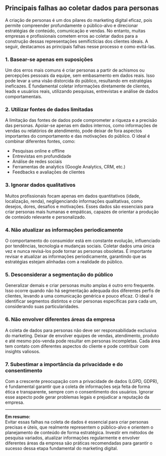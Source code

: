 
## Principais falhas ao coletar dados para personas

A criação de personas é um dos pilares do marketing digital eficaz, pois permite compreender profundamente o público-alvo e direcionar estratégias de conteúdo, comunicação e vendas. No entanto, muitas empresas e profissionais cometem erros ao coletar dados para a construção dessas representações semifictícias dos clientes ideais. A seguir, destacamos as principais falhas nesse processo e como evitá-las.

### 1. Basear-se apenas em suposições

Um dos erros mais comuns é criar personas a partir de achismos ou percepções pessoais da equipe, sem embasamento em dados reais. Isso pode levar a uma visão distorcida do público, resultando em estratégias ineficazes. É fundamental coletar informações diretamente de clientes, leads e usuários reais, utilizando pesquisas, entrevistas e análise de dados comportamentais.

### 2. Utilizar fontes de dados limitadas

A limitação das fontes de dados pode comprometer a riqueza e a precisão das personas. Apoiar-se apenas em dados internos, como informações de vendas ou relatórios de atendimento, pode deixar de fora aspectos importantes do comportamento e das motivações do público. O ideal é combinar diferentes fontes, como:

- Pesquisas online e offline
- Entrevistas em profundidade
- Análise de redes sociais
- Ferramentas de analytics (Google Analytics, CRM, etc.)
- Feedbacks e avaliações de clientes

### 3. Ignorar dados qualitativos

Muitos profissionais focam apenas em dados quantitativos (idade, localização, renda), negligenciando informações qualitativas, como desejos, dores, desafios e motivações. Esses dados são essenciais para criar personas mais humanas e empáticas, capazes de orientar a produção de conteúdo relevante e personalizado.

### 4. Não atualizar as informações periodicamente

O comportamento do consumidor está em constante evolução, influenciado por tendências, tecnologia e mudanças sociais. Coletar dados uma única vez e nunca revisá-los pode tornar as personas obsoletas. É importante revisar e atualizar as informações periodicamente, garantindo que as estratégias estejam alinhadas com a realidade do público.

### 5. Desconsiderar a segmentação do público

Generalizar demais e criar personas muito amplas é outro erro frequente. Isso ocorre quando não há segmentação adequada dos diferentes perfis de clientes, levando a uma comunicação genérica e pouco eficaz. O ideal é identificar segmentos distintos e criar personas específicas para cada um, considerando suas particularidades.

### 6. Não envolver diferentes áreas da empresa

A coleta de dados para personas não deve ser responsabilidade exclusiva do marketing. Deixar de envolver equipes de vendas, atendimento, produto e até mesmo pós-venda pode resultar em personas incompletas. Cada área tem contato com diferentes aspectos do cliente e pode contribuir com insights valiosos.

### 7. Subestimar a importância da privacidade e do consentimento

Com a crescente preocupação com a privacidade de dados (LGPD, GDPR), é fundamental garantir que a coleta de informações seja feita de forma ética e transparente, sempre com o consentimento dos usuários. Ignorar esse aspecto pode gerar problemas legais e prejudicar a reputação da empresa.

---

**Em resumo:**  
Evitar essas falhas na coleta de dados é essencial para criar personas precisas e úteis, que realmente representem o público-alvo e orientem o planejamento de conteúdo de forma estratégica. Investir em métodos de pesquisa variados, atualizar informações regularmente e envolver diferentes áreas da empresa são práticas recomendadas para garantir o sucesso dessa etapa fundamental do marketing digital.
```
